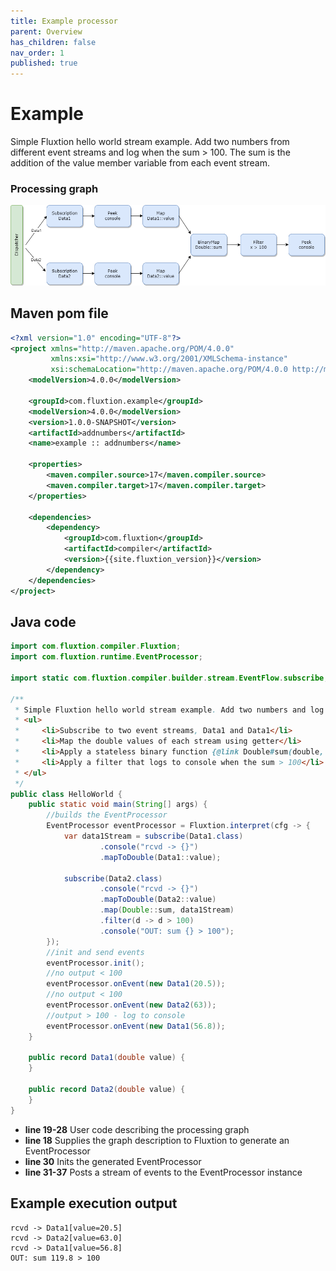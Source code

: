 ```yaml
---
title: Example processor
parent: Overview
has_children: false
nav_order: 1
published: true
---
```


# Example

Simple Fluxtion hello world stream example. Add two numbers from different event streams and log when the sum > 100.
The sum is the addition of the value member variable from each event stream.

### Processing graph

![](../images/helloworld_eventstream.png)

## Maven pom file

```xml
<?xml version="1.0" encoding="UTF-8"?>
<project xmlns="http://maven.apache.org/POM/4.0.0"
         xmlns:xsi="http://www.w3.org/2001/XMLSchema-instance"
         xsi:schemaLocation="http://maven.apache.org/POM/4.0.0 http://maven.apache.org/xsd/maven-4.0.0.xsd">
    <modelVersion>4.0.0</modelVersion>

    <groupId>com.fluxtion.example</groupId>
    <modelVersion>4.0.0</modelVersion>
    <version>1.0.0-SNAPSHOT</version>
    <artifactId>addnumbers</artifactId>
    <name>example :: addnumbers</name>

    <properties>
        <maven.compiler.source>17</maven.compiler.source>
        <maven.compiler.target>17</maven.compiler.target>
    </properties>

    <dependencies>
        <dependency>
            <groupId>com.fluxtion</groupId>
            <artifactId>compiler</artifactId>
            <version>{{site.fluxtion_version}}</version>
        </dependency>
    </dependencies>
</project>
```

## Java code

```java
import com.fluxtion.compiler.Fluxtion;
import com.fluxtion.runtime.EventProcessor;

import static com.fluxtion.compiler.builder.stream.EventFlow.subscribe;

/**
 * Simple Fluxtion hello world stream example. Add two numbers and log when sum > 100
 * <ul>
 *     <li>Subscribe to two event streams, Data1 and Data1</li>
 *     <li>Map the double values of each stream using getter</li>
 *     <li>Apply a stateless binary function {@link Double#sum(double, double)}</li>
 *     <li>Apply a filter that logs to console when the sum > 100</li>
 * </ul>
 */
public class HelloWorld {
    public static void main(String[] args) {
        //builds the EventProcessor
        EventProcessor eventProcessor = Fluxtion.interpret(cfg -> {
            var data1Stream = subscribe(Data1.class)
                    .console("rcvd -> {}")
                    .mapToDouble(Data1::value);

            subscribe(Data2.class)
                    .console("rcvd -> {}")
                    .mapToDouble(Data2::value)
                    .map(Double::sum, data1Stream)
                    .filter(d -> d > 100)
                    .console("OUT: sum {} > 100");
        });
        //init and send events
        eventProcessor.init();
        //no output < 100
        eventProcessor.onEvent(new Data1(20.5));
        //no output < 100
        eventProcessor.onEvent(new Data2(63));
        //output > 100 - log to console
        eventProcessor.onEvent(new Data1(56.8));
    }

    public record Data1(double value) {
    }

    public record Data2(double value) {
    }
}
```

- **line 19-28** User code describing the processing graph
- **line 18** Supplies the graph description to Fluxtion to generate an EventProcessor
- **line 30** Inits the generated EventProcessor
- **line 31-37** Posts a stream of events to the EventProcessor instance

## Example execution output
```text
rcvd -> Data1[value=20.5]
rcvd -> Data2[value=63.0]
rcvd -> Data1[value=56.8]
OUT: sum 119.8 > 100
```
